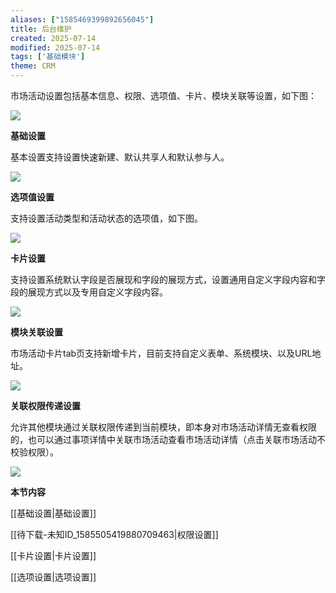 ```yaml
---
aliases: ["1585469399892656045"]
title: 后台维护
created: 2025-07-14
modified: 2025-07-14
tags: ['基础模块']
theme: CRM
---
```


市场活动设置包括基本信息、权限、选项值、卡片、模块关联等设置，如下图：

![](https://myhelpdoc.oss-cn-heyuan.aliyuncs.com/mdimages/1b45cec3646bf02bb46ed11ae14a6e05.jpg)

**基础设置**

基本设置支持设置快速新建、默认共享人和默认参与人。

![](https://myhelpdoc.oss-cn-heyuan.aliyuncs.com/mdimages/88cc2023be6163854856138710797637.jpg)

**选项值设置**

支持设置活动类型和活动状态的选项值，如下图。

![](https://myhelpdoc.oss-cn-heyuan.aliyuncs.com/mdimages/0c845061d85ef8327a81c4c765b42707.jpg)

**卡片设置**

支持设置系统默认字段是否展现和字段的展现方式，设置通用自定义字段内容和字段的展现方式以及专用自定义字段内容。

![](https://myhelpdoc.oss-cn-heyuan.aliyuncs.com/mdimages/8bd5539aafffb2a0255e3bd7cfc4931d.jpg)

**模块关联设置**

市场活动卡片tab页支持新增卡片，目前支持自定义表单、系统模块、以及URL地址。

![](https://myhelpdoc.oss-cn-heyuan.aliyuncs.com/mdimages/3a1bb474fde87a6d101e3f2c3b1152de.jpg)

**关联权限传递设置**

允许其他模块通过关联权限传递到当前模块，即本身对市场活动详情无查看权限的，也可以通过事项详情中关联市场活动查看市场活动详情（点击关联市场活动不校验权限）。

![](https://myhelpdoc.oss-cn-heyuan.aliyuncs.com/mdimages/a5444833ff2236dd81671b079cdc88bb.jpg)

**本节内容**

[[基础设置|基础设置]]

[[待下载-未知ID_1585505419880709463|权限设置]]

[[卡片设置|卡片设置]]

[[选项设置|选项设置]]

